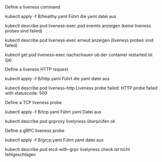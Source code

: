 Define a liveness command



kubectl apply -f B/healthy.yaml
Führt die yaml datei aus

kubectl describe pod liveness-exec
pod evemts anzeigen (keine liveness probes sind failed)

kubectl describe pod liveness-exec
erneut anzeigen (liveness probes sind failed)

kubectl get pod liveness-exec
nachschauen ob der container restarted ist (ja)



Define a liveness HTTP request



kubectl apply -f B/http.yaml
Führt die yaml datei aus

kubectl describe pod liveness-http
Liveness probe failed: HTTP probe failed with statuscode: 500



Define a TCP liveness probe


kubectl apply -f B/tcp.yaml
Führt yaml Datei aus

kubectl describe pod goproxy
livelyness überprüfen ok



Define a gRPC liveness probe



kubectl apply -f B/grcp.yaml
Führt yaml datei aus

kubectl describe pod etcd-with-grpc
livelyness check ist nicht fehlgeschlagen

